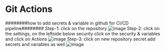 # Git Actions

########how to add secrets & variable in github for CI/CD pipeline########
Step-1: click on the repository 
![image](https://github.com/user-attachments/assets/869811ca-1e5c-484f-b4d0-6777d6c16b21)
Step-2: click on the settings, on the leftside below security click on the security & variables and click on Actions
![image](https://github.com/user-attachments/assets/a019c5e1-3784-470a-aedf-01dbabae6309)
Step-3: click on new repository secret add secrets and variables as well
![image](https://github.com/user-attachments/assets/d656b9d6-c0b6-4b53-9ef5-27d94a362662)



